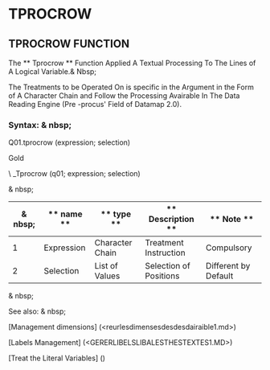 # TPROCROW

## TPROCROW FUNCTION

The ** Tprocrow ** Function Applied A Textual Processing To The Lines of A Logical Variable.& Nbsp;

The Treatments to be Operated On is specific in the Argument in the Form of A Character Chain and Follow the Processing Avairable In The Data Reading Engine (Pre -procus' Field of Datamap 2.0).

### Syntax: & nbsp;

Q01.tprocrow (expression; selection)

Gold

\ _Tprocrow (q01; expression; selection)

& nbsp;

| & nbsp; | ** name ** | ** type ** | ** Description ** | ** Note ** |
| --- | --- | --- | --- | --- |
| &#49; | Expression | Character Chain | Treatment Instruction | Compulsory |
| &#50; | Selection | List of Values ​​| Selection of Positions | Different by Default |

& nbsp;

See also: & nbsp;

[Management dimensions] (<reurlesdimensesdesdesdairaible1.md>)

[Labels Management] (<GERERLIBELSLIBALESTHESTEXTES1.MD>)

[Treat the Literal Variables] (<Trellious Little Little.md>)